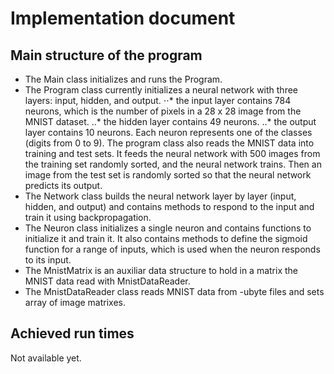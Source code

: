 # Implementation document

## Main structure of the program
- The Main class initializes and runs the Program.
- The Program class currently initializes a neural network with three layers: input, hidden, and output.
⋅⋅* the input layer contains 784 neurons, which is the number of pixels in a 28 x 28 image from the MNIST dataset.
..* the hidden layer contains 49 neurons.
..* the output layer contains 10 neurons. Each neuron represents one of the classes (digits from 0 to 9).
The program class also reads the MNIST data into training and test sets.
It feeds the neural network with 500 images from the training set randomly sorted, and the neural network trains.
Then an image from the test set is randomly sorted so that the neural network predicts its output.
- The Network class builds the neural network layer by layer (input, hidden, and output) and contains methods to respond to the input and train it using backpropagation.
- The Neuron class initializes a single neuron and contains functions to initialize it and train it. It also contains methods to define the sigmoid function for a range of inputs, which is used when the neuron responds to its input.
- The MnistMatrix is an auxiliar data structure to hold in a matrix the MNIST data read with MnistDataReader.
- The MnistDataReader class reads MNIST data from -ubyte files and sets array of image matrixes.

## Achieved run times
Not available yet.
